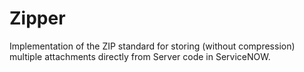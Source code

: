 # Zipper
Implementation of the ZIP standard for storing (without compression) multiple attachments directly from Server code in ServiceNOW.

